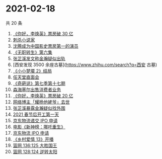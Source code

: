 # 2021-02-18

共 20 条

<!-- BEGIN -->
<!-- 最后更新时间 Thu Feb 18 2021 16:04:51 GMT+0800 (CST) -->
1. [《你好，李焕英》票房破 30 亿](https://www.zhihu.com/search?q=你好李焕英)
1. [刺杀小说家](https://www.zhihu.com/search?q=刺杀小说家)
1. [沈腾成为中国影史票房第一的演员](https://www.zhihu.com/search?q=沈腾)
1. [《无职转生》第六集](https://www.zhihu.com/search?q=无职转生)
1. [张芷溪发文称金瀚疑似出轨](https://www.zhihu.com/search?q=张芷溪金瀚)
1. [西安发现 3500 余座古墓](https://www.zhihu.com/search?q=西安 古墓)
1. [《小小梦魇 2》结局](https://www.zhihu.com/search?q=小小梦魇2)
1. [任天堂直面会](https://www.zhihu.com/search?q=任天堂)
1. [《奇葩说》第七季第十七期](https://www.zhihu.com/search?q=奇葩说)
1. [森海塞尔出售消费者业务](https://www.zhihu.com/search?q=森海塞尔)
1. [《你好，李焕英》票房破 20 亿](https://www.zhihu.com/search?q=你好李焕英)
1. [网络博主「耀杨他姥爷」去世](https://www.zhihu.com/search?q=耀杨他姥爷)
1. [张芷溪暴露金瀚疑似找外围](https://www.zhihu.com/search?q=张芷溪金瀚)
1. [2021 春节后开工第一天](https://www.zhihu.com/search?q=初七上班)
1. [京东物流递交 IPO 申请](https://www.zhihu.com/search?q=京东物流)
1. [电影《新神榜：哪吒重生》](https://www.zhihu.com/search?q=哪吒)
1. [京东物流 IPO 申请](https://www.zhihu.com/search?q=京东物流)
1. [《乡村爱情 13》开播](https://www.zhihu.com/search?q=乡村爱情)
1. [篮网 136:125 大胜国王](https://www.zhihu.com/search?q=篮网 )
1. [篮网 128:124 逆转太阳](https://www.zhihu.com/search?q=篮网)
<!-- END -->
